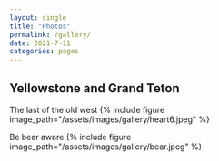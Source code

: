 ```yaml
---
layout: single
title: "Photos"
permalink: /gallery/
date: 2021-7-11
categories: pages
---
```

## Yellowstone and Grand Teton
The last of the old west
{% include figure image_path="/assets/images/gallery/heart6.jpeg" %}

Be bear aware
{% include figure image_path="/assets/images/gallery/bear.jpeg" %}